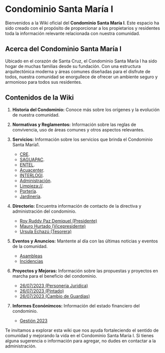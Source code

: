 # Condominio Santa María I



Bienvenidos a la Wiki oficial del **Condominio Santa María I**. Este espacio ha sido creado con el propósito de proporcionar a los propietarios y residentes toda la información relevante relacionada con nuestra comunidad.


## Acerca del Condominio Santa María I

Ubicado en el corazón de Santa Cruz, el Condominio Santa María I ha sido hogar de muchas familias desde su fundación. Con una estructura arquitectónica moderna y áreas comunes diseñadas para el disfrute de todos, nuestra comunidad se enorgullece de ofrecer un ambiente seguro y armonioso para todos sus residentes.


## Contenidos de la Wiki

1. **Historia del Condominio:** Conoce más sobre los orígenes y la evolución de nuestra comunidad.
2. **Normativas y Reglamentos:** Información sobre las reglas de convivencia, uso de áreas comunes y otros aspectos relevantes. 
3. **Servicios:** Información sobre los servicios que brinda el Condominio Santa María1. 
    - [CRE](https://github.com/Condominio-Santa-Maria/.github/wiki/CRE). 
    - [SAGUAPAC](https://github.com/Condominio-Santa-Maria/.github/wiki/SAGUAPAC).
    - [ENTEL](https://github.com/Condominio-Santa-Maria/.github/wiki/ENTEL).
    - [Acuacenter](https://github.com/Condominio-Santa-Maria/.github/wiki/Acuacenter). 
    - [INTERLOGI](https://github.com/Condominio-Santa-Maria/.github/wiki/INTERLOGI). 
    - [Administración](https://github.com/Condominio-Santa-Maria/.github/wiki/Adminidtración).
    - [Limpieza://](httpsgithub.com/Condominio-Santa-Maria/.github/wiki/Limpieza).
    - [Portería](https://github.com/Condominio-Santa-Maria/.github/wiki/Portería).
    - [Jardinería](https://github.com/Condominio-Santa-Maria/.github/wiki/Jardinería). 
4. **Directorio:** Encuentra información de contacto de la directiva y administración del condominio.
    - [Roy Ruddy Paz Demiquel (Presidente)](https://github.com/Condominio-Santa-Maria/.github/wiki/102)
    - [Mauro Hurtado (Vicepresidente)](https://github.com/Condominio-Santa-Maria/.github/wiki/Vicepresidente)
    - [Ursula Echazú (Tesorera)](https://github.com/Condominio-Santa-Maria/.github/wiki/Tesorero)

5. **Eventos y Anuncios:** Mantente al día con las últimas noticias y eventos de la comunidad.
    - [Asambleas](https://github.com/Condominio-Santa-Maria/.github/wiki/Asambleas)
    - [Incidencias](https://github.com/Condominio-Santa-Maria/.github/wiki/Incidencias)
6. **Proyectos y Mejoras:** Información sobre las propuestas y proyectos en marcha para el beneficio del condominio.

    - [26/07/2023 (Personeria Juridica)](https://github.com/Condominio-Santa-Maria/.github/wiki/PersoneriaJuridica)
    - [26/07/2023 (Pintado)](https://github.com/Condominio-Santa-Maria/.github/wiki/Pintado26072023)
    - [26/07/2023 (Cambio de Guardias)](https://github.com/Condominio-Santa-Maria/.github/wiki/CambioGuardias26072023)

 7. **Informes Econónimcos:** Información del estado financiero del condominio.

    - [Gestión 2023](https://github.com/Condominio-Santa-Maria/.github/wiki/InformeEconómico2023)


Te invitamos a explorar esta wiki que nos ayuda fortaleciendo el sentido de comunidad y mejorando la vida en el Condominio Santa María I. Si tienes alguna sugerencia o información para agregar, no dudes en contactar a la administración.

